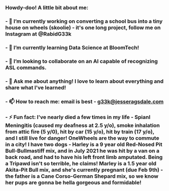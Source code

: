 ### Howdy-doo! A little bit about me:
###
### - 🔭 I’m currently working on converting a school bus into a tiny house on wheels (skoolie) - it's one long project, follow me on Instagram at @RabidG33k
### - 🌱 I’m currently learning Data Science at BloomTech!
### - 👯 I’m looking to collaborate on an AI capable of recognizing ASL commands.
### - 💬 Ask me about anything! I love to learn about everything and share what I've learned!
### - 📫 How to reach me: email is best - g33k@jesseragsdale.com
### - ⚡ Fun fact: I've nearly died a few times in my life - Spianl Meningitis (caused my deafness at 2.5 y/o), smoke inhalation from attic fire (5 y/0), hit by car (15 y/o), hit by train (17 y/o), and I still live for danger! OneWheels are the way to commute in a city! I have two dogs - Harley is a 9 year old Red-Nosed Pit Bull-Bullmastiff mix, and in July 2021 he was hit by a van on a back road, and had to have his left front limb amputated. Being a Tripawd isn't so terrible, he claims! Marley is a 1.5 year old Akita-Pit Bull mix, and she's currently pregnant (due Feb 9th) - the father is a Cane Corso-German Shepard mix, so we know her pups are gonna be hella gorgeous and formidable!

<!--
**Rabidgeek/Rabidgeek** is a ✨ _special_ ✨ repository because its `README.md` (this file) appears on your GitHub profile.

Here are some ideas to get you started:

- 🔭 I’m currently working on ...
- 🌱 I’m currently learning ...
- 👯 I’m looking to collaborate on ...
- 🤔 I’m looking for help with ...
- 💬 Ask me about ...
- 📫 How to reach me: ...
- 😄 Pronouns: ...
- ⚡ Fun fact: ...
-->
